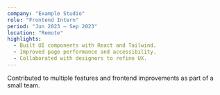 ```yaml
---
company: "Example Studio"
role: "Frontend Intern"
period: "Jun 2023 — Sep 2023"
location: "Remote"
highlights:
  - Built UI components with React and Tailwind.
  - Improved page performance and accessibility.
  - Collaborated with designers to refine UX.
---
```


Contributed to multiple features and frontend improvements as part of a small team.

